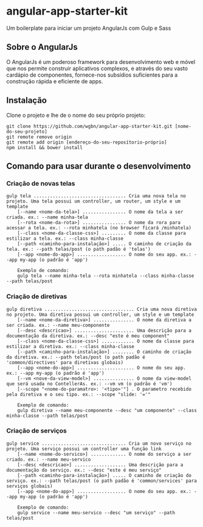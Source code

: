 # angular-app-starter-kit
Um boilerplate para iniciar um projeto AngularJs com Gulp e Sass

## Sobre o AngularJs
O AngularJs é um poderoso framework para desenvolvimento web e móvel que nos permite construir aplicativos complexos, e através do seu vasto cardápio de componentes, fornece-nos subsídios suficientes para a construção rápida e eficiente de apps.

## Instalação
Clone o projeto e lhe de o nome do seu próprio projeto:

```
git clone https://github.com/wgbn/angular-app-starter-kit.git [nome-do-seu-projeto]
git remote remove origin
git remote add origin [endereço-do-seu-reposítorio-próprio]
npm install && bower install
```

## Comando para usar durante o desenvolvimento

### Criação de novas telas
```
gulp tela .................................. Cria uma nova tela no projeto. Uma tela possui um controller, um router, um style e um template
    [--name <nome-da-tela>] ................ O nome da tela a ser criada. ex.: --name minha-tela
    [--rota <nome-da-rota>] ................ O nome da rora para acessar a tela. ex.: --rota minhatela (no browser ficará /minhatela)
    [--class <nome-da-classe-css>] ......... O nome da classe para estilizar a tela. ex.: --class minha-classe
    [--path <caminho-para-instalação>] ..... O caminho de criação da tela. ex.: --path telas/post (o path padão é 'telas')
    [--app <nome-do-app>] .................. O nome do seu app. ex.: --app my-app (o padrão é 'app')
    
    Exemplo de comando:
    gulp tela --name minha-tela --rota minhatela --class minha-classe --path telas/post
```

### Criação de diretivas
```
gulp diretiva ................................. Cria uma nova diretiva no projeto. Uma diretiva possui um controller, um style e um template
    [--name <nome-da-diretiva>] ............... O nome da diretiva a ser criada. ex.: --name meu-componente
    [--desc <descricao>] ...................... Uma descrição para a documentação da diretiva. ex.: --desc "este é meu component"
    [--class <nome-da-classe-css>] ............ O nome da classe para estilizar a diretiva. ex.: --class minha-classe
    [--path <caminho-para-instalação>] ........ O caminho de criação da diretiva. ex.: --path telas/post (o path padão é 'common/directives' para diretivas globais)
    [--app <nome-do-app>] ..................... O nome do seu app. ex.: --app my-app (o padrão é 'app')
    [--vm <nove-da-view-model>] ............... O nome da view-model que será usada no ContellerAs. ex.: --vm vm (o padrão é 'vm')
    [--scope "<nome-do-paramatro>: '<tipo>'"] . O parametro recebido pela diretiva e o seu tipo. ex.: --scope "slide: '='"
    
    Exemplo de comando:
    gulp diretiva --name meu-componente --desc "um componente" --class minha-classe --path telas/post
```

### Criação de serviços
```
gulp service ............................... Cria um novo serviço no projeto. Uma serviço possui um controller uma função link
    [--name <nome-do-servico>] ............. O nome do serviço a ser criado. ex.: --name meu-servico
    [--desc <descricao>] ................... Uma descrição para a documentação do serviço. ex.: --desc "este é meu serviço"
    [--path <caminho-para-instalação>] ..... O caminho de criação do serviço. ex.: --path telas/post (o path padão é 'common/services' para serviços globais)
    [--app <nome-do-app>] .................. O nome do seu app. ex.: --app my-app (o padrão é 'app')
    
    Exemplo de comando:
    gulp service --name meu-servico --desc "um serviço" --path telas/post
```
